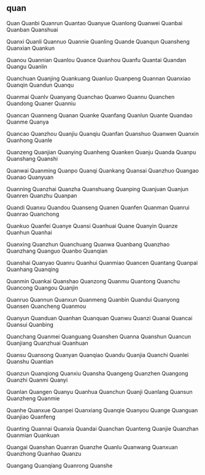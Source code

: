 quan
---

Quan Quanbi Quanrun Quantao Quanyue Quanlong Quanwei Quanbai Quanban Quanshuai

Quanxi Quanli Quannuo Quannie Quanling Quande Quanqun Quansheng Quanxian Quankun

Quanou Quannian Quanlou Quance Quanhou Quanfu Quantai Quandan Quangu Quanlin

Quanchuan Quanjing Quankuang Quanluo Quanpeng Quannan Quanxiao Quanqin Quandun Quanqu

Quanmai Quanlv Quanyang Quanchao Quanwo Quannu Quanchen Quandong Quaner Quanniu

Quancan Quanneng Quanan Quanke Quanfang Quanlun Quante Quandao Quanme Quanya

Quancao Quanzhou Quanjiu Quanqiu Quanfan Quanshuo Quanwen Quanxin Quanhong Quanle

Quanzeng Quanjian Quanying Quanheng Quanken Quanju Quanda Quanpu Quanshang Quanshi

Quanwai Quanming Quanpo Quanqi Quankang Quansai Quanzhuo Quangao Quanao Quanyuan

Quanning Quanzhai Quanzha Quanshuang Quanping Quanjuan Quanjun Quanren Quanzhu Quanpan

Quandi Quanxu Quandou Quanseng Quanen Quanfen Quanman Quanrui Quanrao Quanchong

Quankuo Quanfei Quanye Quansi Quanhuai Quane Quanyin Quanze Quanhun Quanhai

Quanxing Quanzhun Quanchuang Quanwa Quanbang Quanzhao Quanzhang Quanguo Quanbo   Quanqian

Quanshai Quanyao Quanru Quanhui Quanmiao Quancen Quantang Quanpai Quanhang Quanqing

Quanmin Quankai Quanshao Quanzong Quanmu Quantong Quanchu Quancong Quangou Quanjin

Quanruo Quannun Quanxun Quanmeng Quanbin Quandui Quanyong Quansen Quancheng Quanmou

Quanyun Quanduan Quanhan Quanquan Quanwu Quanzi Quanai Quancai Quansui Quanbing

Quanchang Quanmei Quanguang Quanshen Quanna Quanshun Quancun Quanjiang Quanzhuai Quanhuan

Quansu Quansong Quanyan Quanqiao Quandu Quanjia Quanchi Quanlei Quanshu Quantian

Quanzun Quanqiong Quanxiu Quansha Quangeng Quanzhen Quangong Quanzhi Quanmi Quanyi

Quanlan Quangen Quanyu Quanhua Quanchun Quanji Quanlang Quansun Quanzheng Quanmie

Quanhe Quanxue Quanpei Quanxiang Quanqie Quanyou Quange Quanguan Quanjiao Quanfeng

Quanting Quannai Quanxia Quandai Quanchan Quanteng Quanjie Quanzhan Quanmian Quankuan

Quangai Quanshan Quanran Quanzhe Quanlu Quanwang Quanxuan Quanzhong Quanhao Quanzu

Quangang Quanqiang Quanrong Quanshe 
